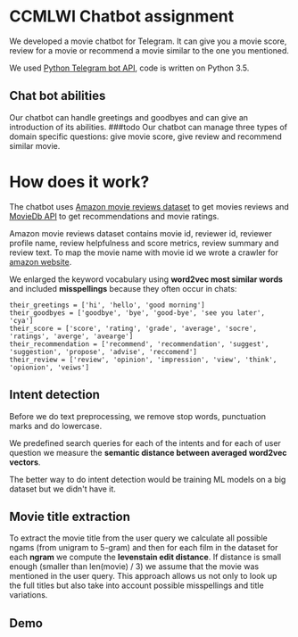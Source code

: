 # CCMLWI Chatbot assignment

We developed a movie chatbot for Telegram. It can give you a movie score, review for a movie or recommend a movie similar to the one you mentioned.

We used [Python Telegram bot API](https://github.com/python-telegram-bot/python-telegram-bot), code is written on Python 3.5.

## Chat bot abilities
Our chatbot can handle greetings and goodbyes and can give an introduction of its abilities. ###todo
Our chatbot can manage three types of domain specific questions: give movie score, give review and recommend similar movie.

# How does it work?
The chatbot uses [Amazon movie reviews dataset](https://snap.stanford.edu/data/web-Movies.html) to get movies reviews and
[MovieDb API](https://www.themoviedb.org) to get recommendations and movie ratings.

Amazon movie reviews dataset contains movie id, reviewer id, reviewer profile name, review helpfulness and score metrics, review summary and review text.
To map the movie name with movie id we wrote a crawler for [amazon website](https://www.amazon.com/product-reviews/).

We enlarged the keyword vocabulary using **word2vec most similar words** and included **misspellings** because they often occur in chats:
```
their_greetings = ['hi', 'hello', 'good morning']
their_goodbyes = ['goodbye', 'bye', 'good-bye', 'see you later', 'cya']
their_score = ['score', 'rating', 'grade', 'average', 'socre', 'ratings', 'averge', 'avearge']
their_recommendation = ['recommend', 'recommendation', 'suggest', 'suggestion', 'propose', 'advise', 'reccomend']
their_review = ['review', 'opinion', 'impression', 'view', 'think', 'opionion', 'veiws']
```

## Intent detection

Before we do text preprocessing, we remove stop words, punctuation marks and do lowercase.

We predefined search queries for each of the intents and for each of user question we measure the **semantic distance between averaged word2vec vectors**.

The better way to do intent detection would be training ML models on a big dataset but we didn't have it.

## Movie title extraction
To extract the movie title from the user query we calculate all possible ngams (from unigram to 5-gram) and then
for each film in the dataset for each **ngram** we compute the **levenstain edit distance**. If distance is small enough (smaller than len(movie) / 3)
we assume that the movie was mentioned in the user query.
This approach allows us not only to look up the full titles but also take into account possible misspellings and title variations.

## Demo
